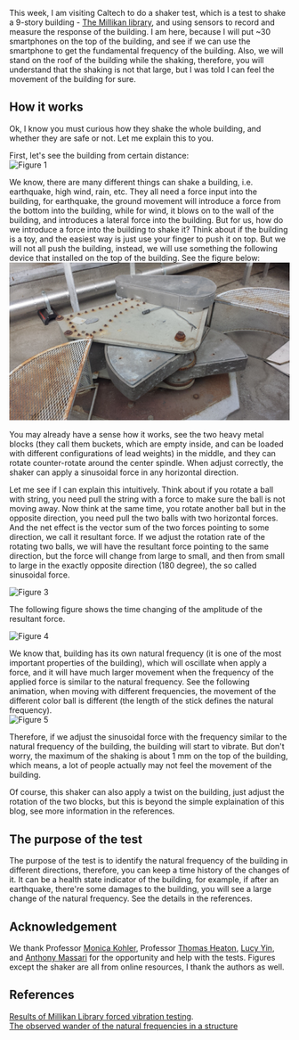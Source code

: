 This week, I am visiting Caltech to do a shaker test, which is a test to shake a 9-story building - [The Millikan library](https://upload.wikimedia.org/wikipedia/commons/9/9c/Robert_A._Millikan_Memorial_Library_at_Caltech.jpg), and using sensors to record and measure the response of the building. I am here, because I will put ~30 smartphones on the top of the building, and see if we can use the smartphone to get the fundamental frequency of the building. Also, we will stand on the roof of the building while the shaking, therefore, you will understand that the shaking is not that large, but I was told I can feel the movement of the building for sure.   

## How it works

Ok, I know you must curious how they shake the whole building, and whether they are safe or not. Let me explain this to you. 

First, let's see the building from certain distance:  
![Figure 1](https://upload.wikimedia.org/wikipedia/commons/9/9c/Robert_A._Millikan_Memorial_Library_at_Caltech.jpg "Millikan Library")  

We know, there are many different things can shake a building, i.e. earthquake, high wind, rain, etc. They all need a force input into the building, for earthquake, the ground movement will introduce a force from the bottom into the building, while for wind, it blows on to the wall of the building, and introduces a lateral force into the building. But for us, how do we introduce a force into the building to shake it? Think about if the building is a toy, and the easiest way is just use your finger to push it on top. But we will not all push the building, instead, we will use something the following device that installed on the top of the building. See the figure below:  
![Figure 2](./figures/shaker.jpg "Shaker")  

You may already have a sense how it works, see the two heavy metal blocks (they call them buckets, which are empty inside, and can be loaded with different configurations of lead weights) in the middle, and they can rotate counter-rotate around the center spindle. When adjust correctly, the shaker can apply a sinusoidal force in any horizontal direction. 

Let me see if I can explain this intuitively. Think about if you rotate a ball with string, you need pull the string with a force to make sure the ball is not moving away. Now think at the same time, you rotate another ball but in the opposite direction, you need pull the two balls with two horizontal forces. And the net effect is the vector sum of the two forces pointing to some direction, we call it resultant force. If we adjust the rotation rate of the rotating two balls, we will have the resultant force pointing to the same direction, but the force will change from large to small, and then from small to large in the exactly opposite direction (180 degree), the so called sinusoidal force. 

![Figure 3](https://s-media-cache-ak0.pinimg.com/564x/74/d2/28/74d228e85a6a3f4fb700bcafa677539d.jpg "rotational force")  

The following figure shows the time changing of the amplitude of the resultant force. 

![Figure 4](http://images.tutorvista.com/cms/images/39/amplitude-of-the-wave.png "sinusoidal force")  

We know that, building has its own natural frequency (it is one of the most important properties of the building), which will oscillate when apply a force, and it will have much larger movement when the frequency of the applied force is similar to the natural frequency. See the following animation, when moving with different frequencies, the movement of the different color ball is different (the length of the stick defines the natural frequency).  
![Figure 5](https://www.exploratorium.edu/sites/default/files/Resonator.gif "resonance") 

Therefore, if we adjust the sinusoidal force with the frequency similar to the natural frequency of the building, the building will start to vibrate. But don't worry, the maximum of the shaking is about 1 mm on the top of the building, which means, a lot of people actually may not feel the movement of the building. 

Of course, this shaker can also apply a twist on the building, just adjust the rotation of the two blocks, but this is beyond the simple explaination of this blog, see more information in the references. 

## The purpose of the test

The purpose of the test is to identify the natural frequency of the building in different directions, therefore, you can keep a time history of the changes of it. It can be a health state indicator of the building, for example, if after an earthquake, there're some damages to the building, you will see a large change of the natural frequency. See the details in the references. 

## Acknowledgement  
We thank Professor [Monica Kohler](http://kohler.caltech.edu/), Professor [Thomas Heaton](http://heaton.caltech.edu/), [Lucy Yin](https://www.linkedin.com/in/lucy-yin-3ab08577), and [Anthony Massari](http://www.massari.caltech.edu/) for the opportunity and help with the tests. Figures except the shaker are all from online resources, I thank the authors as well. 

## References
[Results of Millikan Library forced vibration testing](https://www.researchgate.net/publication/28785015_Results_of_Millikan_Library_Forced_Vibration_Testing).  
[The observed wander of the natural frequencies in a structure](http://www.ecf.caltech.edu/~heaton/papers/Clinton%20building%20frequencies.pdf)


